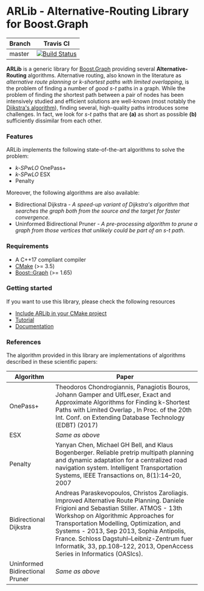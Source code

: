 # ARLib - Alternative-Routing Library for Boost.Graph
| Branch | Travis CI |
| ------ | --------- |
| master | [![Build Status](https://travis-ci.com/leonardoarcari/arlib.svg?token=TzBLy2LC32a8SnWn6yPo&branch=master)](https://travis-ci.com/leonardoarcari/arlib)

**ARLib** is a generic library for [Boost.Graph][boost-graph] providing several
**Alternative-Routing** algorithms. Alternative routing, also known in the
literature as *alternative route planning* or *k-shortest paths with limited
overlapping*, is the problem of finding a number of *good s-t* paths in a graph.
While the problem of finding *the* shortest path between a pair of nodes has
been intensively studied and efficient solutions are well-known (most notably
the [Dijkstra's algorithm]), finding several, high-quality paths introduces some
challenges. In fact, we look for *s-t* paths that are **(a)** as short as
possible **(b)** sufficiently dissimilar from each other.

### Features

ARLib implements the following state-of-the-art algorithms to solve the problem:
 - *k-SPwLO* OnePass+
 - *k-SPwLO* ESX
 - Penalty

Moreover, the following algorithms are also available:
 - Bidirectional Dijkstra - *A speed-up variant of Dijkstra's algorithm that
   searches the graph both from the source and the target for faster
   convergence*.
 - Uninformed Bidirectional Pruner - *A pre-processing algorithm to prune a 
   graph from those vertices that unlikely could be part of an s-t path*.


### Requirements

 - A C++17 compliant compiler
 - [CMake] (>= 3.5)
 - [Boost::Graph][boost-graph] (>= 1.65)
 
### Getting  started

If you want to use this library, please check the following resources
 - [Include ARLib in your CMake project](examples/include_in_cmake_project.md)
 - [Tutorial](examples/getting_started.md)
 - [Documentation]

### References
The algorithm provided in this library are implementations of algorithms
described in these scientific papers:

| Algorithm                         | Paper |
|---------------------------------- | ----- |
| OnePass+                          | Theodoros Chondrogiannis, Panagiotis Bouros, Johann Gamper and UlfLeser, Exact and Approximate Algorithms for Finding k-Shortest Paths with Limited Overlap , In Proc. of the 20th Int. Conf. on Extending Database Technology (EDBT) (2017)
| ESX                               | *Same as above*
| Penalty                           | Yanyan Chen, Michael GH Bell, and Klaus Bogenberger. Reliable pretrip multipath planning and dynamic adaptation for a centralized road navigation system. Intelligent Transportation Systems, IEEE Transactions on, 8(1):14–20, 2007
| Bidirectional Dijkstra            | Andreas Paraskevopoulos, Christos Zaroliagis. Improved Alternative Route Planning. Daniele Frigioni and Sebastian Stiller. ATMOS - 13th Workshop on Algorithmic Approaches for Transportation Modelling, Optimization, and Systems - 2013, Sep 2013, Sophia Antipolis, France. Schloss Dagstuhl–Leibniz-Zentrum fuer Informatik, 33, pp.108–122, 2013, OpenAccess Series in Informatics (OASIcs).
| Uninformed Bidirectional Pruner   | *Same as above*

[Dijkstra's algorithm]: https://en.wikipedia.org/wiki/Dijkstra%27s_algorithm
[CMake]: https://cmake.org/cmake/help/v3.5/
[boost-graph]: https://www.boost.org/doc/libs/1_68_0/libs/graph/doc/index.html
[Documentation]: https://leonardoarcari.github.io/arlib
